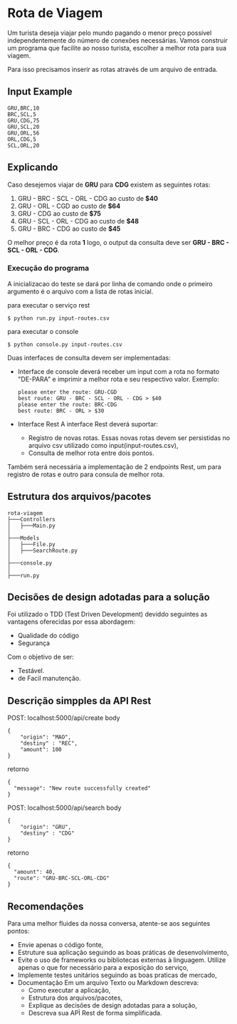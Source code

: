 # Rota de Viagem #

Um turista deseja viajar pelo mundo pagando o menor preço possível independentemente do número de conexões necessárias.
Vamos construir um programa que facilite ao nosso turista, escolher a melhor rota para sua viagem.

Para isso precisamos inserir as rotas através de um arquivo de entrada.

## Input Example ##
```csv
GRU,BRC,10
BRC,SCL,5
GRU,CDG,75
GRU,SCL,20
GRU,ORL,56
ORL,CDG,5
SCL,ORL,20
```

## Explicando ## 
Caso desejemos viajar de **GRU** para **CDG** existem as seguintes rotas:

1. GRU - BRC - SCL - ORL - CDG ao custo de **$40**
2. GRU - ORL - CGD ao custo de **$64**
3. GRU - CDG ao custo de **$75**
4. GRU - SCL - ORL - CDG ao custo de **$48**
5. GRU - BRC - CDG ao custo de **$45**

O melhor preço é da rota **1** logo, o output da consulta deve ser **GRU - BRC - SCL - ORL - CDG**.

### Execução do programa ###
A inicializacao do teste se dará por linha de comando onde o primeiro argumento é o arquivo com a lista de rotas inicial.

para executar o serviço rest
```shell
$ python run.py input-routes.csv
```

para executar o console
```shell
$ python console.py input-routes.csv
```

Duas interfaces de consulta devem ser implementadas:
- Interface de console deverá receber um input com a rota no formato "DE-PARA" e imprimir a melhor rota e seu respectivo valor.
  Exemplo:
  ```shell
  please enter the route: GRU-CGD
  best route: GRU - BRC - SCL - ORL - CDG > $40
  please enter the route: BRC-CDG
  best route: BRC - ORL > $30
  ```

- Interface Rest
    A interface Rest deverá suportar:
    - Registro de novas rotas. Essas novas rotas devem ser persistidas no arquivo csv utilizado como input(input-routes.csv),
    - Consulta de melhor rota entre dois pontos.

Também será necessária a implementação de 2 endpoints Rest, um para registro de rotas e outro para consula de melhor rota.

## Estrutura dos arquivos/pacotes ##
```
rota-viagem
├───Controllers
│   ├───Main.py
│
├───Models
│   ├───File.py
│   ├───SearchRoute.py
│
├───console.py
│
├───run.py
```

## Decisões de design adotadas para a solução ##
Foi utilizado o TDD (Test Driven Development) deviddo seguintes as vantagens oferecidas por essa abordagem:
- Qualidade do código 
- Segurança

Com o objetivo de ser:
- Testável.
- de Facil manutenção.

## Descrição simpples da API Rest ##
POST: localhost:5000/api/create 
body
```shell
{
    "origin": "MAO",
    "destiny" : "REC",
    "amount": 100
}
```
retorno
```shell
{
  "message": "New route successfully created"
}
```

POST: localhost:5000/api/search 
body
```shell
{
    "origin": "GRU",
    "destiny" : "CDG"
}
```
retorno
```shell
{
  "amount": 40,
  "route": "GRU-BRC-SCL-ORL-CDG"
}
```


## Recomendações ##
Para uma melhor fluides da nossa conversa, atente-se aos seguintes pontos:

* Envie apenas o código fonte,
* Estruture sua aplicação seguindo as boas práticas de desenvolvimento,
* Evite o uso de frameworks ou bibliotecas externas à linguagem. Utilize apenas o que for necessário para a exposição do serviço,
* Implemente testes unitários seguindo as boas praticas de mercado,
* Documentação
  Em um arquivo Texto ou Markdown descreva:
  * Como executar a aplicação,
  * Estrutura dos arquivos/pacotes,
  * Explique as decisões de design adotadas para a solução,
  * Descreva sua APÌ Rest de forma simplificada.
